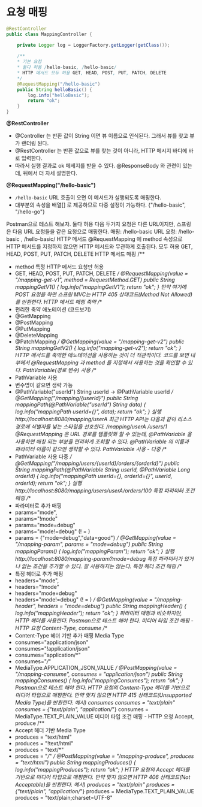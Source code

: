 요청 매핑
==========
```java
@RestController
public class MappingController {

    private Logger log = LoggerFactory.getLogger(getClass());
    
    /**
    * 기본 요청
    * 둘다 허용 /hello-basic, /hello-basic/
    * HTTP 메서드 모두 허용 GET, HEAD, POST, PUT, PATCH, DELETE
    */
    @RequestMapping("/hello-basic")
    public String helloBasic() {
        log.info("helloBasic");
        return "ok";
    }
}
```
    
**@RestController**  
* @Controller 는 반환 값이 String 이면 뷰 이름으로 인식된다. 그래서 뷰를 찾고 뷰가 랜더링 된다.
* @RestController 는 반환 값으로 뷰를 찾는 것이 아니라, HTTP 메시지 바디에 바로 입력한다.
* 따라서 실행 결과로 ok 메세지를 받을 수 있다. @ResponseBody 와 관련이 있는데, 뒤에서 더 자세 설명한다.

**@RequestMapping("/hello-basic")**  
* `/hello-basic` URL 호출이 오면 이 메서드가 실행되도록 매핑한다.
* 대부분의 속성을 배열[] 로 제공하므로 다중 설정이 가능하다. {"/hello-basic", "/hello-go"}

Postman으로 테스트 해보자.
둘다 허용
다음 두가지 요청은 다른 URL이지만, 스프링은 다음 URL 요청들을 같은 요청으로 매핑한다.
매핑: /hello-basic
URL 요청: /hello-basic , /hello-basic/
HTTP 메서드
@RequestMapping 에 method 속성으로 HTTP 메서드를 지정하지 않으면 HTTP 메서드와 무관하게
호출된다.
모두 허용 GET, HEAD, POST, PUT, PATCH, DELETE
HTTP 메서드 매핑
/**
 * method 특정 HTTP 메서드 요청만 허용
 * GET, HEAD, POST, PUT, PATCH, DELETE
 */
@RequestMapping(value = "/mapping-get-v1", method = RequestMethod.GET)
public String mappingGetV1() {
 log.info("mappingGetV1");
 return "ok";
}
만약 여기에 POST 요청을 하면 스프링 MVC는 HTTP 405 상태코드(Method Not Allowed)를
반환한다.
HTTP 메서드 매핑 축약
/**
 * 편리한 축약 애노테이션 (코드보기)
 * @GetMapping
 * @PostMapping
 * @PutMapping
 * @DeleteMapping
 * @PatchMapping
 */
@GetMapping(value = "/mapping-get-v2")
public String mappingGetV2() {
 log.info("mapping-get-v2");
 return "ok";
}
HTTP 메서드를 축약한 애노테이션을 사용하는 것이 더 직관적이다. 코드를 보면 내부에서
@RequestMapping 과 method 를 지정해서 사용하는 것을 확인할 수 있다.
PathVariable(경로 변수) 사용
/**
 * PathVariable 사용
 * 변수명이 같으면 생략 가능
 * @PathVariable("userId") String userId -> @PathVariable userId
 */
@GetMapping("/mapping/{userId}")
public String mappingPath(@PathVariable("userId") String data) {
 log.info("mappingPath userId={}", data);
 return "ok";
}
실행
http://localhost:8080/mapping/userA
최근 HTTP API는 다음과 같이 리소스 경로에 식별자를 넣는 스타일을 선호한다.
/mapping/userA
/users/1
@RequestMapping 은 URL 경로를 템플릿화 할 수 있는데, @PathVariable 을 사용하면 매칭 되는 부분을
편리하게 조회할 수 있다.
@PathVariable 의 이름과 파라미터 이름이 같으면 생략할 수 있다.
PathVariable 사용 - 다중
/**
 * PathVariable 사용 다중
 */
@GetMapping("/mapping/users/{userId}/orders/{orderId}")
public String mappingPath(@PathVariable String userId, @PathVariable Long
orderId) {
 log.info("mappingPath userId={}, orderId={}", userId, orderId);
 return "ok";
}
실행
http://localhost:8080/mapping/users/userA/orders/100
특정 파라미터 조건 매핑
/**
 * 파라미터로 추가 매핑
 * params="mode",
 * params="!mode"
 * params="mode=debug"
 * params="mode!=debug" (! = )
 * params = {"mode=debug","data=good"}
 */
@GetMapping(value = "/mapping-param", params = "mode=debug")
public String mappingParam() {
 log.info("mappingParam");
 return "ok";
}
실행
http://localhost:8080/mapping-param?mode=debug
특정 파라미터가 있거나 없는 조건을 추가할 수 있다. 잘 사용하지는 않는다.
특정 헤더 조건 매핑
/**
 * 특정 헤더로 추가 매핑
 * headers="mode",
 * headers="!mode"
 * headers="mode=debug"
 * headers="mode!=debug" (! = )
 */
@GetMapping(value = "/mapping-header", headers = "mode=debug")
public String mappingHeader() {
 log.info("mappingHeader");
 return "ok";
}
파라미터 매핑과 비슷하지만, HTTP 헤더를 사용한다.
Postman으로 테스트 해야 한다.
미디어 타입 조건 매핑 - HTTP 요청 Content-Type, consume
/**
 * Content-Type 헤더 기반 추가 매핑 Media Type
 * consumes="application/json"
 * consumes="!application/json"
 * consumes="application/*"
 * consumes="*\/*"
 * MediaType.APPLICATION_JSON_VALUE
 */
@PostMapping(value = "/mapping-consume", consumes = "application/json")
public String mappingConsumes() {
 log.info("mappingConsumes");
 return "ok";
}
Postman으로 테스트 해야 한다.
HTTP 요청의 Content-Type 헤더를 기반으로 미디어 타입으로 매핑한다.
만약 맞지 않으면 HTTP 415 상태코드(Unsupported Media Type)을 반환한다.
예시) consumes
consumes = "text/plain"
consumes = {"text/plain", "application/*"}
consumes = MediaType.TEXT_PLAIN_VALUE
미디어 타입 조건 매핑 - HTTP 요청 Accept, produce
/**
 * Accept 헤더 기반 Media Type
 * produces = "text/html"
 * produces = "!text/html"
 * produces = "text/*"
 * produces = "*\/*"
 */
@PostMapping(value = "/mapping-produce", produces = "text/html")
public String mappingProduces() {
 log.info("mappingProduces");
 return "ok";
}
HTTP 요청의 Accept 헤더를 기반으로 미디어 타입으로 매핑한다.
만약 맞지 않으면 HTTP 406 상태코드(Not Acceptable)을 반환한다.
예시)
produces = "text/plain"
produces = {"text/plain", "application/*"}
produces = MediaType.TEXT_PLAIN_VALUE
produces = "text/plain;charset=UTF-8"      
     
  
